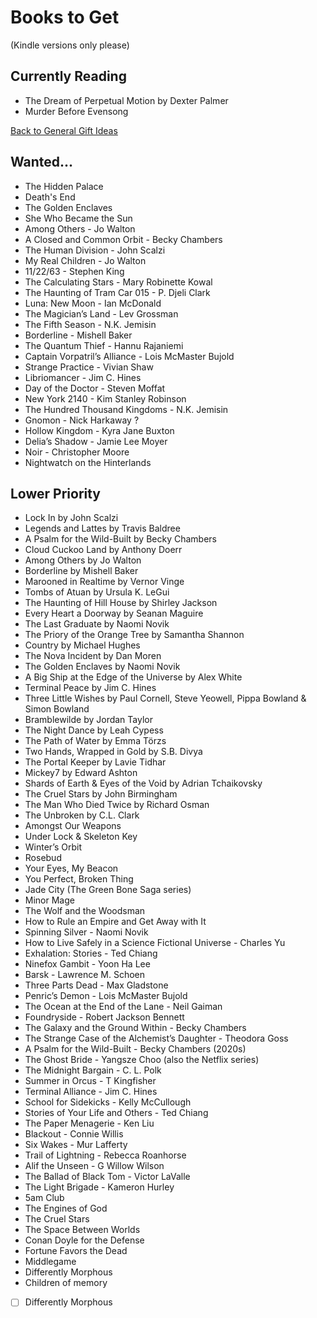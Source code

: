# Books to Get
(Kindle versions only please)

## Currently Reading

- The Dream of Perpetual Motion by Dexter Palmer
- Murder Before Evensong

[Back to General Gift Ideas](https://github.com/TerryLansdown/lists/blob/master/2022/general-gift-ideas.md)

## Wanted...
- The Hidden Palace
- Death's End
- The Golden Enclaves
- She Who Became the Sun
- Among Others - Jo Walton
- A Closed and Common Orbit - Becky Chambers
- The Human Division - John Scalzi
- My Real Children - Jo Walton
- 11/22/63 - Stephen King
- The Calculating Stars - Mary Robinette Kowal
- The Haunting of Tram Car 015 - P. Djeli Clark
- Luna: New Moon - Ian McDonald
- The Magician’s Land - Lev Grossman
- The Fifth Season - N.K. Jemisin
- Borderline - Mishell Baker
- The Quantum Thief - Hannu Rajaniemi
- Captain Vorpatril’s Alliance - Lois McMaster Bujold
- Strange Practice - Vivian Shaw
- Libriomancer - Jim C. Hines
- Day of the Doctor - Steven Moffat
- New York 2140 - Kim Stanley Robinson
- The Hundred Thousand Kingdoms - N.K. Jemisin
- Gnomon - Nick Harkaway ?
- Hollow Kingdom - Kyra Jane Buxton
- Delia’s Shadow - Jamie Lee Moyer
- Noir - Christopher Moore
- Nightwatch on the Hinterlands

## Lower Priority

- Lock In by John Scalzi
- Legends and Lattes by Travis Baldree
- A Psalm for the Wild-Built by Becky Chambers
- Cloud Cuckoo Land by Anthony Doerr
- Among Others by Jo Walton
- Borderline by Mishell Baker
- Marooned in Realtime by Vernor Vinge
- Tombs of Atuan by Ursula K. LeGui
- The Haunting of Hill House by Shirley Jackson
- Every Heart a Doorway by Seanan Maguire
- The Last Graduate by Naomi Novik
- The Priory of the Orange Tree by Samantha Shannon
- Country by Michael Hughes
- The Nova Incident by Dan Moren
- The Golden Enclaves by Naomi Novik
- A Big Ship at the Edge of the Universe by Alex White
- Terminal Peace by Jim C. Hines
- Three Little Wishes by Paul Cornell, Steve Yeowell, Pippa Bowland & Simon Bowland
- Bramblewilde by Jordan Taylor
- The Night Dance by Leah Cypess
- The Path of Water by Emma Törzs
- Two Hands, Wrapped in Gold by S.B. Divya
- The Portal Keeper by Lavie Tidhar
- Mickey7 by Edward Ashton
- Shards of Earth & Eyes of the Void by Adrian Tchaikovsky
- The Cruel Stars by John Birmingham
- The Man Who Died Twice by Richard Osman
- The Unbroken by C.L. Clark
- Amongst Our Weapons
- Under Lock & Skeleton Key
- Winter’s Orbit
- Rosebud
- Your Eyes, My Beacon
- You Perfect, Broken Thing
- Jade City (The Green Bone Saga series)
- Minor Mage
- The Wolf and the Woodsman
- How to Rule an Empire and Get Away with It
- Spinning Silver - Naomi Novik
- How to Live Safely in a Science Fictional Universe - Charles Yu
- Exhalation: Stories - Ted Chiang
- Ninefox Gambit - Yoon Ha Lee
- Barsk - Lawrence M. Schoen
- Three Parts Dead - Max Gladstone
- Penric’s Demon - Lois McMaster Bujold
- The Ocean at the End of the Lane - Neil Gaiman
- Foundryside - Robert Jackson Bennett
- The Galaxy and the Ground Within - Becky Chambers
- The Strange Case of the Alchemist’s Daughter - Theodora Goss
- A Psalm for the Wild-Built - Becky Chambers (2020s)
- The Ghost Bride - Yangsze Choo (also the Netflix series)
- The Midnight Bargain - C. L. Polk
- Summer in Orcus - T Kingfisher
- Terminal Alliance - Jim C. Hines
- School for Sidekicks - Kelly McCullough
- Stories of Your Life and Others - Ted Chiang
- The Paper Menagerie - Ken Liu
- Blackout - Connie Willis
- Six Wakes - Mur Lafferty
- Trail of Lightning - Rebecca Roanhorse
- Alif the Unseen - G Willow Wilson
- The Ballad of Black Tom - Victor LaValle
- The Light Brigade - Kameron Hurley
- 5am Club
- The Engines of God
- The Cruel Stars
- The Space Between Worlds
- Conan Doyle for the Defense
- Fortune Favors the Dead
- Middlegame
- Differently Morphous
- Children of memory
- [ ] Differently Morphous
